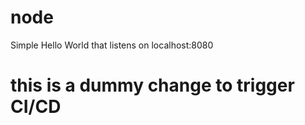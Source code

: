 # node 

Simple Hello World that listens on localhost:8080

# this is a dummy change to trigger CI/CD 
